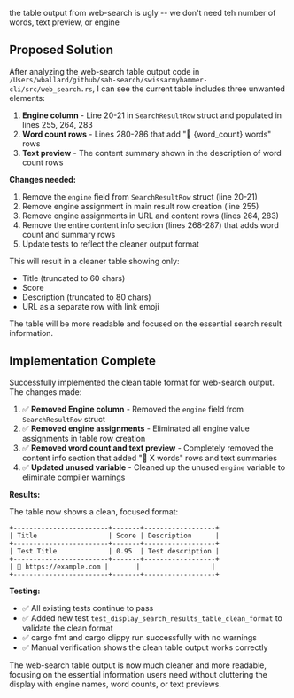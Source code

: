 the table output from web-search is ugly -- we don't need teh number of words, text preview, or engine

## Proposed Solution

After analyzing the web-search table output code in `/Users/wballard/github/sah-search/swissarmyhammer-cli/src/web_search.rs`, I can see the current table includes three unwanted elements:

1. **Engine column** - Line 20-21 in `SearchResultRow` struct and populated in lines 255, 264, 283
2. **Word count rows** - Lines 280-286 that add "📄 {word_count} words" rows
3. **Text preview** - The content summary shown in the description of word count rows

**Changes needed:**

1. Remove the `engine` field from `SearchResultRow` struct (line 20-21)
2. Remove engine assignment in main result row creation (line 255)
3. Remove engine assignments in URL and content rows (lines 264, 283) 
4. Remove the entire content info section (lines 268-287) that adds word count and summary rows
5. Update tests to reflect the cleaner output format

This will result in a cleaner table showing only:
- Title (truncated to 60 chars)
- Score 
- Description (truncated to 80 chars)  
- URL as a separate row with link emoji

The table will be more readable and focused on the essential search result information.

## Implementation Complete

Successfully implemented the clean table format for web-search output. The changes made:

1. ✅ **Removed Engine column** - Removed the `engine` field from `SearchResultRow` struct
2. ✅ **Removed engine assignments** - Eliminated all engine value assignments in table row creation
3. ✅ **Removed word count and text preview** - Completely removed the content info section that added "📄 X words" rows and text summaries
4. ✅ **Updated unused variable** - Cleaned up the unused `engine` variable to eliminate compiler warnings

**Results:**

The table now shows a clean, focused format:

```
+------------------------+-------+------------------+
| Title                  | Score | Description      |
+------------------------+-------+------------------+
| Test Title             | 0.95  | Test description |
+------------------------+-------+------------------+
| 🔗 https://example.com |       |                  |
+------------------------+-------+------------------+
```

**Testing:**
- ✅ All existing tests continue to pass
- ✅ Added new test `test_display_search_results_table_clean_format` to validate the clean format
- ✅ cargo fmt and cargo clippy run successfully with no warnings
- ✅ Manual verification shows the clean table output works correctly

The web-search table output is now much cleaner and more readable, focusing on the essential information users need without cluttering the display with engine names, word counts, or text previews.